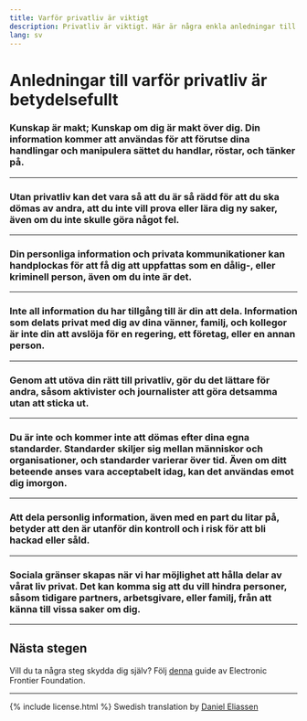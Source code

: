 ```yaml
---
title: Varför privatliv är viktigt
description: Privatliv är viktigt. Här är några enkla anledningar till det.
lang: sv
---
```


# Anledningar till varför privatliv är betydelsefullt

### Kunskap är makt; Kunskap om dig är makt över dig. Din information kommer att användas för att förutse dina handlingar och manipulera sättet du handlar, röstar, och tänker på.

---
### Utan privatliv kan det vara så att du är så rädd för att du ska dömas av andra, att du inte vill prova eller lära dig ny saker, även om du inte skulle göra något fel.

---
### Din personliga information och privata kommunikationer kan handplockas för att få dig att uppfattas som en dålig-, eller kriminell person, även om du inte är det.

---
### Inte all information du har tillgång till är din att dela. Information som delats privat med dig av dina vänner, familj, och kollegor är inte din att avslöja för en regering, ett företag, eller en annan person.

---
### Genom att utöva din rätt till privatliv, gör du det lättare för andra, såsom aktivister och journalister att göra detsamma utan att sticka ut.

---
### Du är inte och kommer inte att dömas efter dina egna standarder. Standarder skiljer sig mellan människor och organisationer, och standarder varierar över tid. Även om ditt beteende anses vara acceptabelt idag, kan det användas emot dig imorgon.

---
### Att dela personlig information, även med en part du litar på, betyder att den är utanför din kontroll och i risk för att bli hackad eller såld.

---
### Sociala gränser skapas när vi har möjlighet att hålla delar av vårat liv privat. Det kan komma sig att du vill hindra personer, såsom tidigare partners, arbetsgivare, eller familj, från att känna till vissa saker om dig.

-----

## Nästa stegen
Vill du ta några steg skydda dig själv? Följ [denna](https://ssd.eff.org/) guide av Electronic Frontier Foundation.

-----
{% include license.html %}
Swedish translation by [Daniel Eliassen](https://github.com/danieleliassen)
